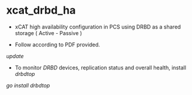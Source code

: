 # xcat_drbd_ha
- xCAT high availability configuration in PCS using DRBD as a shared storage ( Active - Passive ) 

- Follow according to PDF provided.

*update*
- To monitor *DRBD* devices, replication status and overall health, install *drbdtop*

*go install drbdtop*
